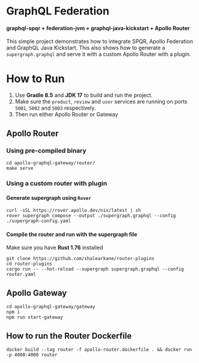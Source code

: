 # GraphQL Federation
#### graphql-spqr + federation-jvm + graphql-java-kickstart + Apollo Router
This simple project demonstrates how to integrate SPQR, Apollo Federation and GraphQL Java Kickstart.
This also shows how to generate a `supergraph.graphql` and serve it with a custom Apollo Router with a plugin.

# How to Run
1. Use **Gradle 8.5** and **JDK 17** to build and run the project.
2. Make sure the `product`, `review` and `user` services are running on ports `5001`, `5002` and `5003` respectively.
3. Then run either Apollo Router or Gateway

## Apollo Router
### Using pre-compiled binary
```shell
cd apollo-graphql-gateway/router/
make serve
```

### Using a custom router with plugin
#### Generate supergraph using `Rover`
```shell
curl -sSL https://rover.apollo.dev/nix/latest | sh
rover supergraph compose --output ./supergraph.graphql --config ./supergraph-config.yaml
```
#### Compile the router and run with the supergraph file
Make sure you have **Rust 1.76** installed
```shell
git clone https://github.com/shalearkane/router-plugins
cd router-plugins
cargo run -- --hot-reload --supergraph supergraph.graphql --config router.yaml
```

## Apollo Gateway
```shell
cd apollo-graphql-gateway/gateway
npm i 
npm run start-gateway
```
## How to run the Router Dockerfile
`docker build --tag router -f apollo-router.dockerfile . && docker run -p 4000:4000 router`
